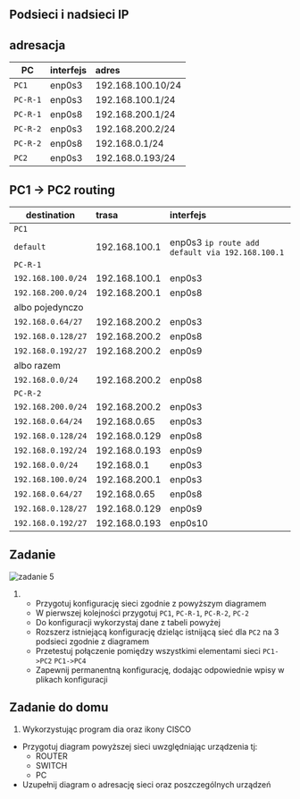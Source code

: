 Podsieci i nadsieci IP
----------------------

adresacja
-----------------------------------------------------
| PC     |  interfejs   | adres  |
| --------- |:-------------| :---------------| 
| ``PC1``   | enp0s3 | 192.168.100.10/24 |
| ``PC-R-1``| enp0s3 | 192.168.100.1/24 |
| ``PC-R-1``| enp0s8 | 192.168.200.1/24 |
| ``PC-R-2``| enp0s3 | 192.168.200.2/24 |
| ``PC-R-2``| enp0s8 | 192.168.0.1/24 |
| ``PC2``   | enp0s3  | 192.168.0.193/24 |

PC1 -> PC2
routing
-------

| destination | trasa | interfejs  |
| --------- |:-------------| :---------------| 
| ``PC1``     |  |  |
| ``default`` | 192.168.100.1 | enp0s3 ``ip route add default via 192.168.100.1`` |
| ``PC-R-1``  |  |  |
| ``192.168.100.0/24`` | 192.168.100.1 | enp0s3 |
| ``192.168.200.0/24`` | 192.168.200.1 | enp0s8 |
| albo pojedynczo |  |  | 
| ``192.168.0.64/27``  | 192.168.200.2 | enp0s3 |
| ``192.168.0.128/27`` | 192.168.200.2 | enp0s8 |
| ``192.168.0.192/27`` | 192.168.200.2 | enp0s9 |
| albo razem |  |  |
| ``192.168.0.0/24``  | 192.168.200.2 | enp0s8 |
| ``PC-R-2``  |  |  |
| ``192.168.200.0/24`` | 192.168.200.2 | enp0s3 |
| ``192.168.0.64/24``  | 192.168.0.65 | enp0s3 |
| ``192.168.0.128/24`` | 192.168.0.129 | enp0s8 |
| ``192.168.0.192/24`` | 192.168.0.193 | enp0s9 |
| ``192.168.0.0/24`` | 192.168.0.1 | enp0s3 |
| ``192.168.100.0/24`` | 192.168.200.1 | enp0s3 |
| ``192.168.0.64/27``  | 192.168.0.65  | enp0s8 |
| ``192.168.0.128/27`` | 192.168.0.129 | enp0s9 |
| ``192.168.0.192/27`` | 192.168.0.193 | enp0s10 |


Zadanie
------------

![zadanie 5](over_network.svg)

1.
   * Przygotuj konfigurację sieci zgodnie z powyższym diagramem
   * W pierwszej kolejności przygotuj ``PC1``, ``PC-R-1``, ``PC-R-2``, ``PC-2``
   * Do konfiguracji wykorzystaj dane z tabeli powyżej
   * Rozszerz istniejącą konfigurację dzieląc istnijącą sieć dla ``PC2`` na 3 podsieci zgodnie z diagramem
   * Przetestuj połączenie pomiędzy wszystkimi elementami sieci ``PC1->PC2`` ``PC1->PC4``
   * Zapewnij permanentną konfigurację, dodając odpowiednie wpisy w plikach konfiguracji

Zadanie do domu
---------------

1. Wykorzystując program dia oraz ikony CISCO
  * Przygotuj diagram powyższej sieci uwzględniając urządzenia tj:
    * ROUTER
    * SWITCH
    * PC
  * Uzupełnij diagram o adresację sieci oraz poszczególnych urządzeń
  
